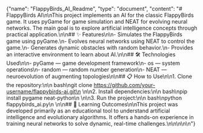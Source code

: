 {"name": "FlappyBirds_AI_Readme", "type": "document", "content": "# FlappyBirds AI\n\nThis project implements an AI for the classic FlappyBirds game. It uses pyGame for game simulation and NEAT for evolving neural networks. The main goal is to explore artificial intelligence concepts through practical application.\n\n## ✨ Features\n\n- Simulates the FlappyBirds game using pyGame.\n- Evolves neural networks using NEAT to control the game.\n- Generates dynamic obstacles with random behavior.\n- Provides an interactive environment to learn about AI.\n\n## 🛠 Technologies Used\n\n- pyGame — game development framework\n- os — system operations\n- random — random number generation\n- NEAT — neuroevolution of augmenting topologies\n\n## 📋 How to Use\n\n1. Clone the repository:\n\n bash\ngit clone https://github.com/your-username/flappybirds-ai.git\n \n\n2. Install dependencies:\n\n bash\npip install pygame neat-python\n \n\n3. Run the project:\n\n bash\npython flappybirds_ai.py\n \n\n## 🎯 Learning Outcomes\n\nThis project was developed primarily as an educational tool to understand artificial intelligence and evolutionary algorithms. It offers a hands-on experience in training neural networks to solve dynamic, real-time challenges.\n\n<!-- Suggestion 1: Adjust the introduction to emphasize the educational objectives further if needed. -->\n<!-- Suggestion 2: Consider adding a section on customization tips and training parameters. -->\n<!-- Suggestion 3: A demo video or GIF can enhance the presentation of the project. -->\n<!-- Suggestion 4: Check if additional system requirements or configuration details are necessary. -->"}
